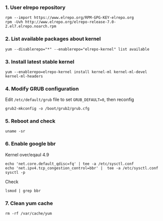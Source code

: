 ### 1. User elrepo repository
```
rpm --import https://www.elrepo.org/RPM-GPG-KEY-elrepo.org
rpm -Uvh http://www.elrepo.org/elrepo-release-7.0-2.el7.elrepo.noarch.rpm
```

### 2. List available packages about kernel
```
yum --disablerepo="*" --enablerepo="elrepo-kernel" list available
```

### 3. Install latest stable kernel
```
yum --enablerepo=elrepo-kernel install kernel-ml kernel-ml-devel kernel-ml-headers
```

### 4. Modify GRUB configuration
Edit ``/etc/default/grub`` file to set ``GRUB_DEFAULT=0``, then reconfig
```
grub2-mkconfig -o /boot/grub2/grub.cfg
```

### 5. Reboot and check
```
uname -sr
```

### 6. Enable google bbr
Kernel over/eqaul 4.9
```
echo 'net.core.default_qdisc=fq' | tee -a /etc/sysctl.conf
echo 'net.ipv4.tcp_congestion_control=bbr' |  tee -a /etc/sysctl.conf
sysctl -p
```

Check
```
lsmod | grep bbr
```

### 7. Clean yum cache
```
rm -rf /var/cache/yum
```
